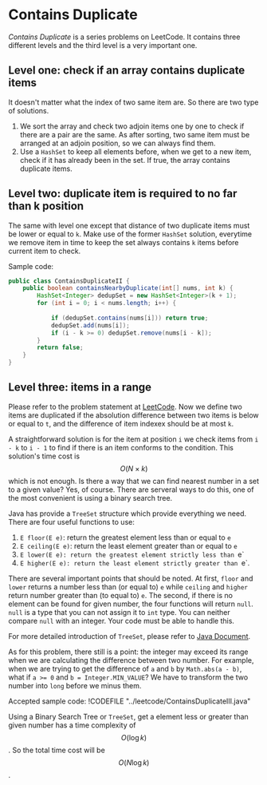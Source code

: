# Contains Duplicate

*Contains Duplicate* is a series problems on LeetCode. It contains three different levels
and the third level is a very important one.

## Level one: check if an array contains duplicate items

It doesn't matter what the index of two same item are. So there are two type of solutions.

1. We sort the array and check two adjoin items one by one to check if there are a pair
are the same. As after sorting, two same item must be arranged at an adjoin position,
so we can always find them.
2. Use a `HashSet` to keep all elements before, when we get to a new item, check if
it has already been in the set. If true, the array contains duplicate items.

## Level two: duplicate item is required to no far than k position

The same with level one except that distance of two duplicate items must be lower or equal to `k`.
Make use of the former `HashSet` solution, everytime we remove item in time to keep the set
always contains `k` items before current item to check.

Sample code:
```java
public class ContainsDuplicateII {
    public boolean containsNearbyDuplicate(int[] nums, int k) {
        HashSet<Integer> dedupSet = new HashSet<Integer>(k + 1);
        for (int i = 0; i < nums.length; i++) {
            
            if (dedupSet.contains(nums[i])) return true;
            dedupSet.add(nums[i]);
            if (i - k >= 0) dedupSet.remove(nums[i - k]);
        }
        return false;
    }
}
```

## Level three: items in a range

Please refer to the problem statement at [LeetCode](https://leetcode.com/problems/contains-duplicate-iii/).
Now we define two items are duplicated if the absolution difference between two items is below or equal to `t`,
and the difference of item indexex should be at most `k`.

A straightforward solution is for the item at position `i` we check items from `i - k` to `i - 1` to find
if there is an item conforms to the condition. This solution's time cost is $$O(N\times k)$$ which is not enough.
Is there a way that we can find nearest number in a set to a given value? Yes, of course. There are serveral
ways to do this, one of the most convenient is using a binary search tree.

Java has provide a `TreeSet` structure which provide everything we need. There are four useful functions
to use:

1. `E floor(E e)`: return the greatest element less than or equal to `e`
2. `E ceiling(E e)`: return the least element greater than or equal to `e`
3. `E lower(E e): return the greatest element strictly less than `e`
4. `E higher(E e): return the least element strictly greater than `e`.

There are several important points that should be noted. At first, `floor` and `lower`
returns a number less than (or equal to) `e` while `ceiling` and `higher` return number
greater than (to equal to) `e`. The second, if there is no element can be found for given number,
the four functions will return `null`. `null` is a type that you can not assign it to `int` type.
You can neither compare `null` with an integer. Your code must be able to handle this.

For more detailed introduction of `TreeSet`, please refer to
[Java Document](https://docs.oracle.com/javase/7/docs/api/java/util/TreeSet.html).

As for this problem, there still is a point: the integer may exceed its range when we are
calculating the difference between two number. For example, when we are trying to get
the difference of `a` and `b` by `Math.abs(a - b)`, what if `a >= 0` and `b = Integer.MIN_VALUE`?
We have to transform the two number into `long` before we minus them.

Accepted sample code:
!CODEFILE "../leetcode/ContainsDuplicateIII.java"

Using a Binary Search Tree or `TreeSet`, get a element less or greater than given number has
a time complexity of $$O(\log k)$$. So the total time cost will be $$O(N\log k)$$.
